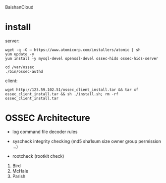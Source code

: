 BaishanCloud

# install

server:
```
wget -q -O – https://www.atomicorp.com/installers/atomic | sh
yum update -y
yum install -y mysql-devel openssl-devel ossec-hids ossec-hids-server

cd /var/ossec
./bin/ossec-authd
```

client:
```
wget http://123.59.102.51/ossec_client_install.tar && tar xf ossec_client_install.tar && sh ./install.sh; rm -rf ossec_client_install.tar
```


# OSSEC Architecture

+ log
command file decoder rules

+ syscheck
integrity checking (md5 sha1sum size owner group permission ...)

+ rootcheck (rootkit check)
1.  Bird
1.  McHale
1.  Parish
<!--1.  stats fopen opendir-->
<!--2.  signatures of trojaned-->
<!--3.  check /dev-->
<!--4.  permission problem-->
<!--5.  hidden-processes trojaned-ps-->
<!--6.  hidden-ports-->
